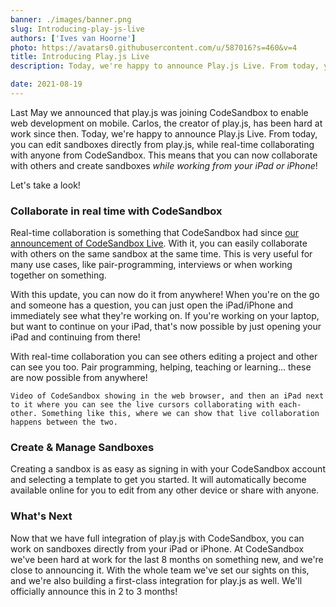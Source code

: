 ```yaml
---
banner: ./images/banner.png
slug: Introducing-play-js-live
authors: ['Ives van Hoorne']
photo: https://avatars0.githubusercontent.com/u/587016?s=460&v=4
title: Introducing Play.js Live
description: Today, we're happy to announce Play.js Live. From today, you can edit sandboxes directly from play.js, while real-time collaborating with anyone from CodeSandbox.

date: 2021-08-19
---
```


Last May we announced that play.js was joining CodeSandbox to enable web development on mobile. Carlos, the creator of play.js, has been hard at work since then. Today, we're happy to announce Play.js Live. From today, you can edit sandboxes directly from play.js, while real-time collaborating with anyone from CodeSandbox. This means that you can now collaborate with others and create sandboxes *while working from your iPad or iPhone*!

Let's take a look!

### Collaborate in real time with CodeSandbox

Real-time collaboration is something that CodeSandbox had since [our announcement of CodeSandbox Live](https://codesandbox.io/post/introducing-codesandbox-live-real-time-code-collaboration-in-the-browser). With it, you can easily collaborate with others on the same sandbox at the same time. This is very useful for many use cases, like pair-programming, interviews or when working together on something.

With this update, you can now do it from anywhere! When you're on the go and someone has a question, you can just open the iPad/iPhone and immediately see what they're working on. If you're working on your laptop, but want to continue on your iPad, that's now possible by just opening your iPad and continuing from there!

With real-time collaboration you can see others editing a project and other can see you too. Pair programming, helping, teaching or learning… these are now possible from anywhere!

```tsx
Video of CodeSandbox showing in the web browser, and then an iPad next to it where you can see the live cursors collaborating with each-other. Something like this, where we can show that live collaboration happens between the two.
```

### Create & Manage Sandboxes

Creating a sandbox is as easy as signing in with your CodeSandbox account and selecting a template to get you started. It will automatically become available online for you to edit from any other device or share with anyone.

### What's Next

Now that we have full integration of play.js with CodeSandbox, you can work on sandboxes directly from your iPad or iPhone. At CodeSandbox we've been hard at work for the last 8 months on something new, and we're close to announcing it. With the whole team we've set our sights on this, and we're also building a first-class integration for play.js as well. We'll officially announce this in 2 to 3 months!